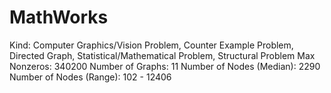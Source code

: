 # MathWorks

Kind: Computer Graphics/Vision Problem, Counter Example Problem, Directed Graph, Statistical/Mathematical Problem, Structural Problem
Max Nonzeros: 340200
Number of Graphs: 11
Number of Nodes (Median): 2290
Number of Nodes (Range): 102 - 12406